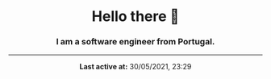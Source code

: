 <h1 align='center'>Hello there 👋</h1>
<h3 align='center'>I am a software engineer from Portugal.</h3>

---
<p align='center'><strong>Last active at:</strong> 30/05/2021, 23:29</p>

